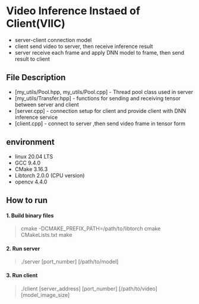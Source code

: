 # Video Inference Instaed of Client(VIIC)

* server-client connection model
* client send video to server, then receive inference result
* server receive each frame and apply DNN model to frame, then send result to client

## File Description

* [my_utils/Pool.hpp, my_utils/Pool.cpp] - Thread pool class used in server
* [my_utils/Transfer.hpp] - functions for sending and receiving tensor between server and client
* [server.cpp] - connection setup for client and provide client with DNN inference service
* [client.cpp] - connect to server ,then send video frame in tensor form

## environment
* linux 20.04 LTS
* GCC 9.4.0
* CMake 3.16.3
* Libtorch 2.0.0 (CPU version)
* opencv 4.4.0

## How to run
#### 1. Build binary files
>  cmake -DCMAKE_PREFIX_PATH=/path/to/libtorch
>  cmake CMakeLists.txt
>  make

#### 2. Run server
>  ./server [port_number] [/path/to/model]

#### 3. Run client
>  ./client [server_address] [port_number] [/path/to/video] [model_image_size]
